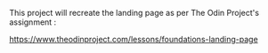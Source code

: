 This project will recreate the landing page as per The Odin Project's assignment : 

https://www.theodinproject.com/lessons/foundations-landing-page